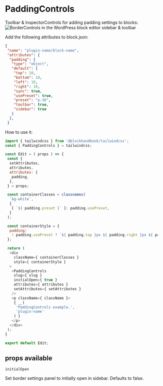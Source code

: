 
# PaddingControls

Toolbar & InspectorControls for adding padding settings to blocks:
![BorderControls in the WordPress block editor sidebar & toolbar](https://blockhandbook.com/wp-content/uploads/2020/05/PaddingControls-screenshot.png)

Add the following attributes to block.json:

```json
{
 "name": "plugin-name/block-name",
 "attributes": {
  "padding": {
   "type": "object",
   "default": {
    "top": 10,
    "bottom": 10,
    "left": 10,
    "right": 10,
    "sync": true,
    "usePreset": true,
    "preset": "p-16",
    "toolbar": true,
    "sidebar": true
   }
  },
 }
```

How to use it:

```javascript
import { tailwindcss } from '@blockhandbook/tailwindcss';
const { PaddingControls } = tailwindcss;

const Edit = ( props ) => {
 const {
  setAttributes,
  attributes,
  attributes: {
   padding,
  },
 } = props;

 const containerClasses = classnames(
  `bg-white`,
  {
   [ `${ padding.preset }` ]: padding.usePreset,
  }
 );

 const containerStyle = {
  padding:
   ! padding.usePreset ? `${ padding.top }px ${ padding.right }px ${ padding.bottom }px ${ padding.left }px` : null,
 };

 return (
  <div
    className={ containerClasses }
    style={ containerStyle }
  >
   <PaddingControls
    slug={ slug }
    initialOpen={ true }
    attributes={ attributes }
    setAttributes={ setAttributes }
   />
   <p className={ className }>
    { __(
     'PaddingControls example.',
     'plugin-name'
    ) }
   </p>
  </div>
 );
}

export default Edit;
```

## props available

```text
initialOpen
```

Set border settings panel to initially open in sidebar.  Defaults to false.
